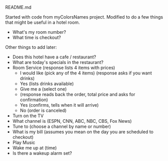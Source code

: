 README.md

Started with code from myColorsNames project. Modified to do a few things that
might be useful in a hotel room.
 - What's my room number?
 - What time is checkout?
 
 Other things to add later:
 - Does this hotel have a cafe / restaurant?
 - What are today's specials in the restaurant?
 - Room Service (response lists 4 items with prices)
     - I would like (pick any of the 4 items) (response asks if you want drinks)
     - Yes (lists drinks available)
     - Give me a (select one)
     - (response reads back the order, total price and asks for confirmation)
     - Yes (confirms, tells when it will arrive)
     - No (order is canceled)
  - Turn on the TV
  - What channel is (ESPN, CNN, ABC, NBC, CBS, Fox News)
  - Tune to (choose a channel by name or number)
  - What is my bill (assumes you mean on the day you are scheduled to checkout)
  - Play Music
  - Wake me up at (time)
  - Is there a wakeup alarm set?



